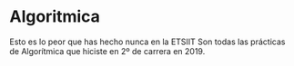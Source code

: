 # Algoritmica
Esto es lo peor que has hecho nunca en la ETSIIT
Son todas las prácticas de Algorítmica que hiciste en 2º de carrera en 2019.
